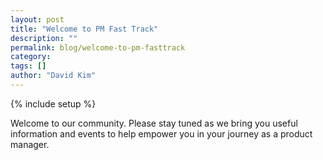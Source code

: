 ```yaml
---
layout: post
title: "Welcome to PM Fast Track"
description: ""
permalink: blog/welcome-to-pm-fasttrack
category:
tags: []
author: "David Kim"
---
```

{% include setup %}

Welcome to our community. Please stay tuned as we bring you useful information and events to help empower you in your journey as a product manager.
